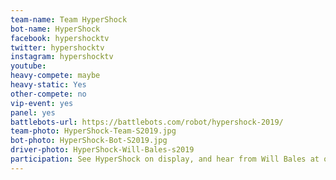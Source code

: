 ```yaml
---
team-name: Team HyperShock
bot-name: HyperShock
facebook: hypershocktv
twitter: hypershocktv
instagram: hypershocktv
youtube:
heavy-compete: maybe
heavy-static: Yes
other-compete: no
vip-event: yes
panel: yes
battlebots-url: https://battlebots.com/robot/hypershock-2019/
team-photo: HyperShock-Team-S2019.jpg
bot-photo: HyperShock-Bot-S2019.jpg
driver-photo: HyperShock-Will-Bales-s2019
participation: See HyperShock on display, and hear from Will Bales at one of our panel discussions, or meet him at the Ruckus VIP Fundraiser!
---
```


